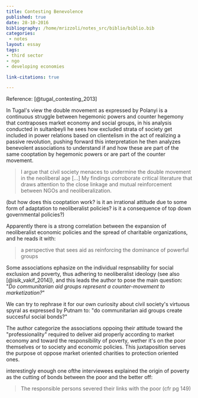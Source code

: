 ```yaml
---
title: Contesting Benevolence
published: true
date: 28-10-2016
bibliography: /home/mrizzoli/notes_src/biblio/biblio.bib
categories:
 - notes
layout: essay
tags:
- third sector
- ngo
- developing economies

link-citations: true

---
```


Reference: [@tugal_contesting_2013]

In Tugal's view the double movement as expressed by Polanyi is a continuous struggle between hegemonic powers and counter hegemony that contraposes market economy and social groups, in his analysis conducted in sultanbeyli he sees how excluded strata of society get included in power relations based on clientelism in the act of realizing a passive revolution, pushing forward this interpretation he then analyzes benevolent associations to understand if and how these are part of the same cooptation by hegemonic powers or are part of the counter movement.

>I argue that civil society menaces to undermine the double movement in the neoliberal age [...] My findings corroborate critical literature that draws attention to the close linkage and mutual reinforcement between NGOs and neoliberalization.

(but how does this cooptation work? is it an irrational attitude due to some form of adaptation to neoliberalist policies? is it a consequence of top down governmental policies?)

Apparently there is a strong correlation between the expansion of neoliberalist economic policies and the spread of charitable organizations, and he reads it with: 

>a perspective that sees aid as reinforcing the dominance of powerful groups

Some associations ephasize on the individual respnsability for social exclusion and poverty, thus adhering to neoliberalist ideology (see also [@isik_vakif_2014]), and this leads the author to pose the main question: "*Do communitarian aid groups represent a counter-movement to marketization?*"

We can try to rephrase it for our own curiosity about civil society's virtuous spyral as expressed by Putnam to: "do communitarian aid groups create succesful social bonds?"

The author categorize the associations oppoing their attitude toward the "professionality" required to deliver aid properly according to market economy and toward the responsibility of poverty, wether it's on the poor themselves or to society and economic policies. This juxtaposition serves the purpose ot oppose market oriented charities to protection oriented ones.

interestingly enough one ofthe interviewees explained the origin of poverty as the cutting of bonds between the poor and the better off:

>The responsible persons severed their links with the poor (cfr pg 149)



